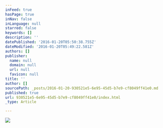 ```yaml
---
inFeed: true
hasPage: true
inNav: false
inLanguage: null
starred: false
keywords: []
description: ''
datePublished: '2016-01-20T05:50:38.755Z'
dateModified: '2016-01-20T05:49:22.581Z'
authors: []
publisher:
  name: null
  domain: null
  url: null
  favicon: null
title: ''
author: []
sourcePath: _posts/2016-01-20-930521e5-6e95-45d5-b7e9-cf8049ff41e0.md
published: true
url: 930521e5-6e95-45d5-b7e9-cf8049ff41e0/index.html
_type: Article

---
```

![](https://the-grid-user-content.s3-us-west-2.amazonaws.com/56e9eac9-2aff-4bda-96d2-8d4c0077de31.jpg)